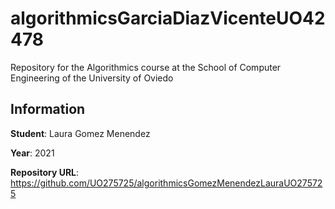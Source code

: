 # algorithmicsGarciaDiazVicenteUO42478
Repository for the Algorithmics course at the School of Computer Engineering of the University of Oviedo

## Information
**Student**: Laura Gomez Menendez

**Year**: 2021

**Repository URL**: https://github.com/UO275725/algorithmicsGomezMenendezLauraUO275725

